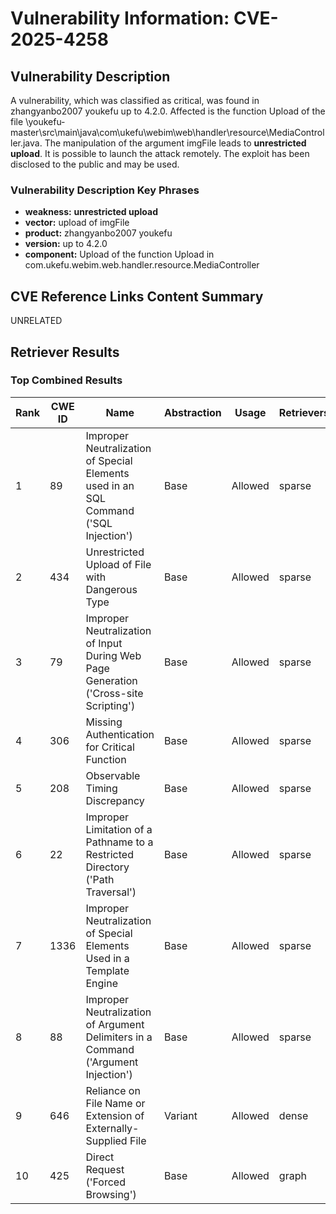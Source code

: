 # Vulnerability Information: CVE-2025-4258

## Vulnerability Description
A vulnerability, which was classified as critical, was found in zhangyanbo2007 youkefu up to 4.2.0. Affected is the function Upload of the file \\youkefu-master\\src\\main\\java\\com\\ukefu\\webim\\web\\handler\\resource\\MediaController.java. The manipulation of the argument imgFile leads to **unrestricted upload**. It is possible to launch the attack remotely. The exploit has been disclosed to the public and may be used.

### Vulnerability Description Key Phrases
- **weakness:** **unrestricted upload**
- **vector:** upload of imgFile
- **product:** zhangyanbo2007 youkefu
- **version:** up to 4.2.0
- **component:** Upload of the function Upload in com.ukefu.webim.web.handler.resource.MediaController

## CVE Reference Links Content Summary
UNRELATED

## Retriever Results

### Top Combined Results

| Rank | CWE ID | Name | Abstraction | Usage  | Retrievers | Individual Scores |
|------|--------|------|-------------|-------|------------|-------------------|
| 1 | 89 | Improper Neutralization of Special Elements used in an SQL Command ('SQL Injection') | Base | Allowed | sparse | 0.426 |
| 2 | 434 | Unrestricted Upload of File with Dangerous Type | Base | Allowed | sparse | 0.414 |
| 3 | 79 | Improper Neutralization of Input During Web Page Generation ('Cross-site Scripting') | Base | Allowed | sparse | 0.414 |
| 4 | 306 | Missing Authentication for Critical Function | Base | Allowed | sparse | 0.355 |
| 5 | 208 | Observable Timing Discrepancy | Base | Allowed | sparse | 0.353 |
| 6 | 22 | Improper Limitation of a Pathname to a Restricted Directory ('Path Traversal') | Base | Allowed | sparse | 0.351 |
| 7 | 1336 | Improper Neutralization of Special Elements Used in a Template Engine | Base | Allowed | sparse | 0.350 |
| 8 | 88 | Improper Neutralization of Argument Delimiters in a Command ('Argument Injection') | Base | Allowed | sparse | 0.344 |
| 9 | 646 | Reliance on File Name or Extension of Externally-Supplied File | Variant | Allowed | dense | 0.587 |
| 10 | 425 | Direct Request ('Forced Browsing') | Base | Allowed | graph | 0.002 |

